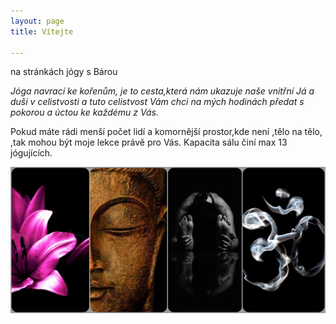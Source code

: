 ```yaml
---
layout: page
title: Vítejte

---
```

na stránkách jógy s Bárou

_Jóga navrací ke kořenům, je to cesta,která nám ukazuje naše vnitřní Já a duši v celistvosti a tuto celistvost Vám chci na mých hodinách předat s pokorou a úctou ke každému z Vás._

Pokud máte rádi menší počet lidí a komornější prostor,kde není ,tělo na tělo, ,tak mohou být moje lekce právě pro Vás. Kapacita sálu činí max 13 jógujících.

![](/uploads/BeFunky-collage-1.jpg)